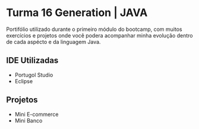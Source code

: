 # Turma 16 Generation | JAVA

Portifólio utilizado durante o primeiro módulo do bootcamp, com muitos exercícios e projetos onde você podera acompanhar minha evolução dentro de cada aspécto e da linguagem Java.


## IDE Utilizadas
* Portugol Studio
* Eclipse

## Projetos

* Mini E-commerce 
* Mini Banco
